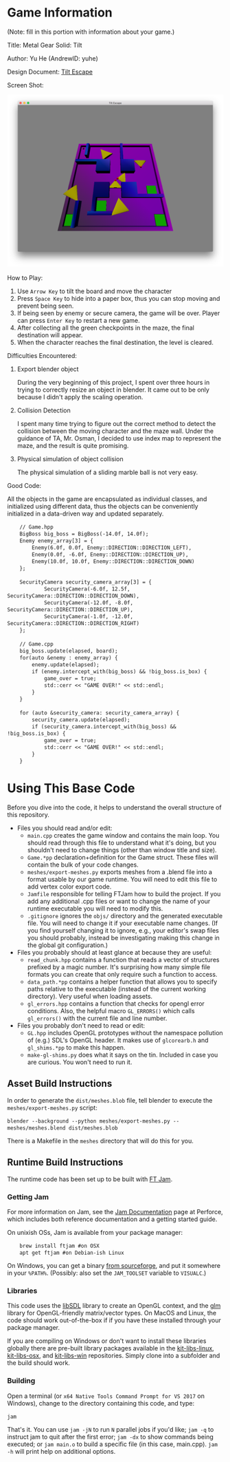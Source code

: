 # Game Information
(Note: fill in this portion with information about your game.)

Title: Metal Gear Solid: Tilt

Author: Yu He (AndrewID: yuhe)

Design Document: [Tilt Escape](http://graphics.cs.cmu.edu/courses/15-466-f18/game0-designs/ishmaelj/)

Screen Shot:

![Screen Shot](screenshot.png)

How to Play:

1. Use `Arrow Key` to tilt the board and move the character
2. Press `Space Key` to hide into a paper box, thus you can stop moving and prevent being seen.
3. If being seen by enemy or secure camera, the game will be over. Player can press `Enter Key` to restart a new game.
4. After collecting all the green checkpoints in the maze, the final destination will appear.
5. When the character reaches the final destination, the level is cleared.

Difficulties Encountered:

1. Export blender object

    During the very beginning of this project, I spent over three hours in trying to correctly resize an object in blender. It came out to be only because I didn't apply the scaling operation.

2. Collision Detection

    I spent many time trying to figure out the correct method to detect the collision between the moving character and the maze wall. Under the guidance of TA, Mr. Osman, I decided to use index map to represent the maze, and the result is quite promising.

3. Physical simulation of object collision

    The physical simulation of a sliding marble ball is not very easy.

Good Code:

All the objects in the game are encapsulated as individual classes, and initialized using different data, thus the objects can be conveniently initialized in a data-driven way and updated separately.

```
    // Game.hpp
    BigBoss big_boss = BigBoss(-14.0f, 14.0f);
    Enemy enemy_array[3] = {
        Enemy(6.0f, 0.0f, Enemy::DIRECTION::DIRECTION_LEFT),
        Enemy(0.0f, -6.0f, Enemy::DIRECTION::DIRECTION_UP),
        Enemy(10.0f, 10.0f, Enemy::DIRECTION::DIRECTION_DOWN)
    };

    SecurityCamera security_camera_array[3] = {
            SecurityCamera(-6.0f, 12.5f, SecurityCamera::DIRECTION::DIRECTION_DOWN),
            SecurityCamera(-12.0f, -8.0f, SecurityCamera::DIRECTION::DIRECTION_UP),
            SecurityCamera(-1.0f, -12.0f, SecurityCamera::DIRECTION::DIRECTION_RIGHT)
    };

    // Game.cpp
    big_boss.update(elapsed, board);
    for(auto &enemy : enemy_array) {
        enemy.update(elapsed);
        if (enemy.intercept_with(big_boss) && !big_boss.is_box) {
            game_over = true;
            std::cerr << "GAME OVER!" << std::endl;
        }
    }

    for (auto &security_camera: security_camera_array) {
        security_camera.update(elapsed);
        if (security_camera.intercept_with(big_boss) && !big_boss.is_box) {
            game_over = true;
            std::cerr << "GAME OVER!" << std::endl;
        }
    }
```





# Using This Base Code

Before you dive into the code, it helps to understand the overall structure of this repository.
- Files you should read and/or edit:
    - ```main.cpp``` creates the game window and contains the main loop. You should read through this file to understand what it's doing, but you shouldn't need to change things (other than window title and size).
    - ```Game.*pp``` declaration+definition for the Game struct. These files will contain the bulk of your code changes.
    - ```meshes/export-meshes.py``` exports meshes from a .blend file into a format usable by our game runtime. You will need to edit this file to add vertex color export code.
    - ```Jamfile``` responsible for telling FTJam how to build the project. If you add any additional .cpp files or want to change the name of your runtime executable you will need to modify this.
    - ```.gitignore``` ignores the ```objs/``` directory and the generated executable file. You will need to change it if your executable name changes. (If you find yourself changing it to ignore, e.g., your editor's swap files you should probably, instead be investigating making this change in the global git configuration.)
- Files you probably should at least glance at because they are useful:
    - ```read_chunk.hpp``` contains a function that reads a vector of structures prefixed by a magic number. It's surprising how many simple file formats you can create that only require such a function to access.
    - ```data_path.*pp``` contains a helper function that allows you to specify paths relative to the executable (instead of the current working directory). Very useful when loading assets.
	- ```gl_errors.hpp``` contains a function that checks for opengl error conditions. Also, the helpful macro ```GL_ERRORS()``` which calls ```gl_errors()``` with the current file and line number.
- Files you probably don't need to read or edit:
    - ```GL.hpp``` includes OpenGL prototypes without the namespace pollution of (e.g.) SDL's OpenGL header. It makes use of ```glcorearb.h``` and ```gl_shims.*pp``` to make this happen.
    - ```make-gl-shims.py``` does what it says on the tin. Included in case you are curious. You won't need to run it.

## Asset Build Instructions

In order to generate the ```dist/meshes.blob``` file, tell blender to execute the ```meshes/export-meshes.py``` script:

```
blender --background --python meshes/export-meshes.py -- meshes/meshes.blend dist/meshes.blob
```

There is a Makefile in the ```meshes``` directory that will do this for you.

## Runtime Build Instructions

The runtime code has been set up to be built with [FT Jam](https://www.freetype.org/jam/).

### Getting Jam

For more information on Jam, see the [Jam Documentation](https://www.perforce.com/documentation/jam-documentation) page at Perforce, which includes both reference documentation and a getting started guide.

On unixish OSs, Jam is available from your package manager:
```
	brew install ftjam #on OSX
	apt get ftjam #on Debian-ish Linux
```

On Windows, you can get a binary [from sourceforge](https://sourceforge.net/projects/freetype/files/ftjam/2.5.2/ftjam-2.5.2-win32.zip/download),
and put it somewhere in your `%PATH%`.
(Possibly: also set the `JAM_TOOLSET` variable to `VISUALC`.)

### Libraries

This code uses the [libSDL](https://www.libsdl.org/) library to create an OpenGL context, and the [glm](https://glm.g-truc.net) library for OpenGL-friendly matrix/vector types.
On MacOS and Linux, the code should work out-of-the-box if if you have these installed through your package manager.

If you are compiling on Windows or don't want to install these libraries globally there are pre-built library packages available in the
[kit-libs-linux](https://github.com/ixchow/kit-libs-linux),
[kit-libs-osx](https://github.com/ixchow/kit-libs-osx),
and [kit-libs-win](https://github.com/ixchow/kit-libs-win) repositories.
Simply clone into a subfolder and the build should work.

### Building

Open a terminal (or ```x64 Native Tools Command Prompt for VS 2017``` on Windows), change to the directory containing this code, and type:

```
jam
```

That's it. You can use ```jam -jN``` to run ```N``` parallel jobs if you'd like; ```jam -q``` to instruct jam to quit after the first error; ```jam -dx``` to show commands being executed; or ```jam main.o``` to build a specific file (in this case, main.cpp).  ```jam -h``` will print help on additional options.
